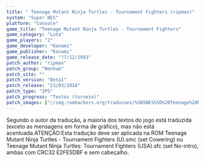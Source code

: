 ```yaml
---
title: " Teenage Mutant Ninja Turtles - Tournament Fighters (ripman)"
system: "Super NES"
platform: "Console"
game_title: "Teenage Mutant Ninja Turtles - Tournament Fighters"
game_category: "Luta"
game_players: "2"
game_developer: "Konami"
game_publisher: "Konami"
game_release_date: "??/12/1993"
patch_author: "ripman"
patch_group: "Nenhum"
patch_site: ""
patch_version: "Beta1"
patch_release: "23/03/2018"
patch_type: "IPS"
patch_progress: "Textos (torneio)"
patch_images: ["//img.romhackers.org/traducoes/%5BSNES%5D%20Teenage%20Mutant%20Ninja%20Turtles%20-%20Tournament%20Fighters%20-%20ripman%20-%201.png","//img.romhackers.org/traducoes/%5BSNES%5D%20Teenage%20Mutant%20Ninja%20Turtles%20-%20Tournament%20Fighters%20-%20ripman%20-%202.png","//img.romhackers.org/traducoes/%5BSNES%5D%20Teenage%20Mutant%20Ninja%20Turtles%20-%20Tournament%20Fighters%20-%20ripman%20-%203.png"]
---
```

Segundo o autor da tradução, a maioria dos textos do jogo está traduzida (exceto as mensagens em forma de gráfico), mas não está acentuada.ATENÇÃO:Esta tradução deve ser aplicada na ROM Teenage Mutant Ninja Turtles - Tournament Fighters (U).smc (set Cowering) ou Teenage Mutant Ninja Turtles: Tournament Fighters (USA).sfc (set No-intro), ambas com CRC32 E2FE5DBF e sem cabeçalho.